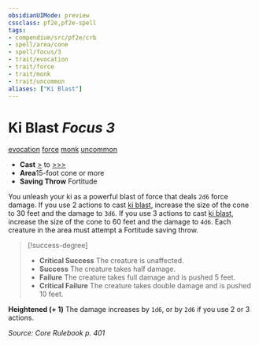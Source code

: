 ```yaml
---
obsidianUIMode: preview
cssclass: pf2e,pf2e-spell
tags:
- compendium/src/pf2e/crb
- spell/area/cone
- spell/focus/3
- trait/evocation
- trait/force
- trait/monk
- trait/uncommon
aliases: ["Ki Blast"]
---
```

# Ki Blast *Focus 3*   
[evocation](../../Rules/traits/evocation.md)  [force](../../Rules/traits/force.md)  [monk](../../Rules/traits/monk.md)  [uncommon](../../Rules/traits/uncommon.md)  

- **Cast** [>](../../Rules/core-rulebook/chapter-9-playing-the-game.md#Actions "Single Action") to [>>>](../../Rules/core-rulebook/chapter-9-playing-the-game.md#Actions "Three-Action") 
- **Area**15-foot cone or more
- **Saving Throw** Fortitude

You unleash your ki as a powerful blast of force that deals `2d6` force damage. If you use 2 actions to cast [ki blast](../../../..//TTRPGShare-Pathfinder-2E-Vault/compendium/spells/ki-blast.md), increase the size of the cone to 30 feet and the damage to `3d6`. If you use 3 actions to cast [ki blast](../../../..//TTRPGShare-Pathfinder-2E-Vault/compendium/spells/ki-blast.md), increase the size of the cone to 60 feet and the damage to `4d6`. Each creature in the area must attempt a Fortitude saving throw.

> [!success-degree] 
> - **Critical Success** The creature is unaffected.
> - **Success** The creature takes half damage.
> - **Failure** The creature takes full damage and is pushed 5 feet.
> - **Critical Failure** The creature takes double damage and is pushed 10 feet.

**Heightened (+ 1)** The damage increases by `1d6`, or by `2d6` if you use 2 or 3 actions.

*Source: Core Rulebook p. 401*